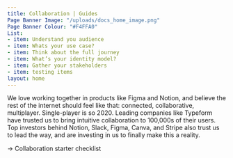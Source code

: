 ```yaml
---
title: Collaboration | Guides
Page Banner Image: "/uploads/docs_home_image.png"
Page Banner Colour: "#F4FFA0"
List:
- item: Understand you audience
- item: Whats your use case?
- item: Think about the full journey
- item: What’s your identity model?
- item: Gather your stakeholders
- item: testing items
layout: home
---
```


We love working together in products like Figma and Notion, and believe the rest of the internet should feel like that: connected, collaborative, multiplayer. Single-player is so 2020.
Leading companies like Typeform have trusted us to bring intuitive collaboration to 100,000s of their users. Top investors behind Notion, Slack, Figma, Canva, and Stripe also trust us to lead the way, and are investing in us to finally make this a reality.

→ Collaboration starter checklist